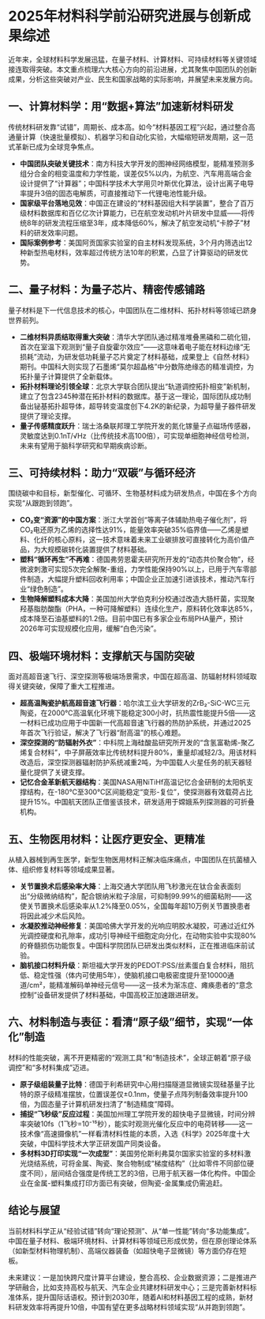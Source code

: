 # 2025年材料科学前沿研究进展与创新成果综述
近年来，全球材料科学发展迅猛，在量子材料、计算材料、可持续材料等关键领域接连取得突破。本文重点梳理六大核心方向的前沿进展，尤其聚焦中国团队的创新成果，分析这些突破对产业、民生和国家战略的实际影响，并展望未来发展方向。


## 一、计算材料学：用“数据+算法”加速新材料研发
传统材料研发靠“试错”，周期长、成本高。如今“材料基因工程”兴起，通过整合高通量计算（快速批量模拟）、机器学习和自动化实验，大幅缩短研发周期，这一范式革新已成为全球竞争焦点。

- **中国团队突破关键技术**：南方科技大学开发的图神经网络模型，能精准预测多组分合金的相变温度和力学性能，误差仅5%以内，为航空、汽车用高端合金设计提供了“计算器”；中国科学技术大学用贝叶斯优化算法，设计出离子电导率提升3倍的固态电解质，可直接推动下一代锂电池性能升级。
- **国家级平台落地见效**：中国正在建设的“材料基因组大科学装置”，整合了百万级材料数据库和百亿亿次计算能力，已在航空发动机叶片研发中显威——将传统8年的研发流程压缩至3年，成本降低60%，解决了航空发动机“卡脖子”材料的研发效率问题。
- **国际案例参考**：美国阿贡国家实验室的自主材料发现系统，3个月内筛选出12种新型热电材料，效率超过传统方法10年的积累，凸显了计算驱动的研发优势。


## 二、量子材料：为量子芯片、精密传感铺路
量子材料是下一代信息技术的核心，中国团队在二维材料、拓扑材料等领域已跻身世界前列。

- **二维材料异质结取得重大突破**：清华大学团队通过精准堆叠黑磷和二硫化钼，首次在室温下观测到“量子自旋霍尔效应”——这意味着电子能在材料边缘“无损耗”流动，为研发低功耗量子芯片奠定了材料基础，成果登上《自然·材料》期刊。中国科大则实现了石墨烯“莫尔超晶格”中分数陈绝缘态的精准调控，为拓扑量子计算提供了全新载体。
- **拓扑材料理论引领全球**：北京大学联合团队提出“轨道调控拓扑相变”新机制，建立了包含2345种潜在拓扑材料的数据库。基于这一理论，国际团队成功制备出铋基拓扑超导体，超导转变温度创下4.2K的新纪录，为超导量子器件研发提供了理论支撑。
- **量子传感精度跃升**：瑞士洛桑联邦理工学院开发的氮化镓量子点磁场传感器，灵敏度达到0.1nT/√Hz（比传统技术高100倍），可实现单细胞神经信号检测，未来有望用于脑科学研究和早期疾病诊断。


## 三、可持续材料：助力“双碳”与循环经济
围绕碳中和目标，新型催化、可循环、生物基材料成为研发热点，中国在多个方向实现“从跟跑到领跑”。

- **CO₂变“资源”的中国方案**：浙江大学首创“等离子体辅助热电子催化剂”，将CO₂电还原为乙烯的选择性达91%，能量效率突破35%临界值——乙烯是塑料、化纤的核心原料，这一技术意味着未来工业碳排放可直接转化为高价值产品，为大规模碳转化装置提供了材料基础。
- **塑料“循环再生”不再难**：德国弗劳恩霍夫研究所开发的“动态共价聚合物”，经微波刺激可实现5次完全解聚-重组，力学性能保持90%以上，已用于汽车零部件制造，大幅提升塑料回收利用率；中国企业正加速引进该技术，推动汽车行业“绿色制造”。
- **生物降解塑料成本大降**：美国加州大学伯克利分校通过改造大肠杆菌，实现聚羟基脂肪酸酯（PHA，一种可降解塑料）连续化生产，原料转化效率达85%，成本降至石油基塑料的1.2倍。目前中国已有多家企业布局PHA量产，预计2026年可实现规模化应用，缓解“白色污染”。


## 四、极端环境材料：支撑航天与国防突破
面对高超音速飞行、深空探测等极端场景需求，中国在超高温、防辐射材料领域取得关键突破，保障了重大工程推进。

- **超高温陶瓷护航高超音速飞行器**：哈尔滨工业大学研发的ZrB₂-SiC-WC三元陶瓷，在2000℃高温氧化环境下能稳定300小时，抗热震性能提升5倍——这一材料已成功应用于中国新一代高超音速飞行器的热防护系统，并通过2025年首次飞行验证，解决了飞行器“耐高温”的核心难题。
- **深空探测的“防辐射外衣”**：中科院上海硅酸盐研究所开发的“含氢富勒烯-聚乙烯复合材料”，中子屏蔽效率比传统材料提升80%，重量却减轻2/3。用该材料改造后，深空探测器辐射防护系统减重2吨，为中国载人火星任务的航天器轻量化提供了关键支撑。
- **记忆合金革新航天器结构**：美国NASA用NiTiHf高温记忆合金研制的太阳帆支撑结构，在-180℃至300℃区间能稳定“变形-复位”，使探测器有效载荷占比提升15%。中国航天团队正借鉴该技术，研发适用于嫦娥系列探测器的可折叠机构。


## 五、生物医用材料：让医疗更安全、更精准
从植入器械到再生医学，新型生物医用材料正解决临床痛点，中国团队在抗菌植入体、组织修复材料等领域成果显著。

- **关节置换术后感染率大降**：上海交通大学团队用飞秒激光在钛合金表面刻出“分级微纳结构”，配合银纳米粒子涂层，可抑制99.99%的细菌粘附——这使关节置换术后感染率从1.2%降至0.05%，全国每年超10万例关节置换患者将因此减少术后风险。
- **水凝胶推动神经修复**：美国哈佛大学开发的光响应明胶水凝胶，可通过近红外光调控硬度和孔隙率，成功引导神经干细胞定向分化，在动物实验中实现80%的脊髓损伤功能恢复。中国科学院团队已研发出类似材料，正在推进临床前试验。
- **脑机接口材料升级**：斯坦福大学开发的PEDOT:PSS/丝素蛋白复合材料，阻抗低、稳定性强（体内可使用5年），使脑机接口电极密度提升至10000通道/cm²，能精准解码单神经元信号——这一技术为渐冻症、瘫痪患者的“意念控制”设备研发提供了材料基础，中国高校正加速跟进研发。


## 六、材料制造与表征：看清“原子级”细节，实现“一体化”制造
材料的性能突破，离不开更精密的“观测工具”和“制造技术”，全球正朝着“原子级调控”和“多材料集成”迈进。

- **原子级组装量子比特**：德国于利希研究中心用扫描隧道显微镜实现硅基量子比特的原子级精准摆放，位置误差仅±0.1nm，使量子点阵列制备效率提升100倍，为固态量子计算机研发扫清了“制造精度”障碍。
- **捕捉“飞秒级”反应过程**：美国加州理工学院开发的超快电子显微镜，时间分辨率突破10fs（1飞秒=10⁻¹⁵秒），能实时观测光催化反应中的电荷转移——这一技术像“高速摄像机”一样看清材料性能的本质，入选《科学》2025年度十大突破，中国科学技术大学正研发国产同类设备。
- **多材料3D打印实现“一次成型”**：美国劳伦斯利弗莫尔国家实验室的多材料激光烧结系统，可将金属、陶瓷、聚合物制成“梯度结构”（比如零件不同部位硬度不同），层间结合强度是传统工艺的3倍，已用于航天器一体化构件。中国企业在金属-塑料集成打印方面已有突破，但陶瓷-金属集成仍需追赶。


## 结论与展望
当前材料科学正从“经验试错”转向“理论预测”、从“单一性能”转向“多功能集成”。中国在量子材料、极端环境材料、计算材料等领域已形成优势，但在原创理论体系（如新型材料物理机制）、高端仪器装备（如超快电子显微镜）等方面仍存在短板。

未来建议：一是加快跨尺度计算平台建设，整合高校、企业数据资源；二是推进产学研融合，比如支持高校与航天、汽车企业共建材料研发中心；三是完善新材料标准体系，提升国际话语权。预计到2030年，随着AI和材料基因工程的成熟，新材料研发效率将再提升10倍，中国有望在更多战略材料领域实现“从并跑到领跑”。